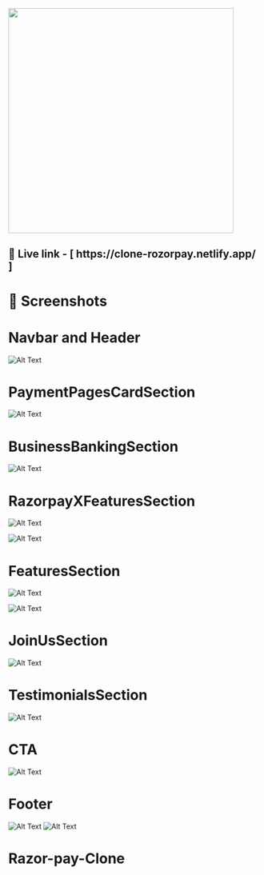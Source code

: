 
<img width='450px' src='https://raw.githubusercontent.com/aniruddha-gade/Razorpay__Clone/main/src/assets/logo.svg' />


<h2>🔗 Live link - [  https://clone-rozorpay.netlify.app/  ]</h2>



 # 📸 Screenshots
 # Navbar and Header 
![Alt Text](https://raw.githubusercontent.com/aniruddha-gade/Razorpay__Clone/main/razorpay%20screenshots/image1.png)

# PaymentPagesCardSection 
![Alt Text](https://raw.githubusercontent.com/aniruddha-gade/Razorpay__Clone/main/razorpay%20screenshots/image2.png)

# BusinessBankingSection 
![Alt Text](https://raw.githubusercontent.com/aniruddha-gade/Razorpay__Clone/main/razorpay%20screenshots/image3.png)

# RazorpayXFeaturesSection 
![Alt Text](https://raw.githubusercontent.com/aniruddha-gade/Razorpay__Clone/main/razorpay%20screenshots/image4.png)

![Alt Text](https://raw.githubusercontent.com/aniruddha-gade/Razorpay__Clone/main/razorpay%20screenshots/image5.png)

# FeaturesSection 
![Alt Text](https://raw.githubusercontent.com/aniruddha-gade/Razorpay__Clone/main/razorpay%20screenshots/image6.png)

![Alt Text](https://raw.githubusercontent.com/aniruddha-gade/Razorpay__Clone/main/razorpay%20screenshots/image7.png)

 # JoinUsSection 
![Alt Text](https://raw.githubusercontent.com/aniruddha-gade/Razorpay__Clone/main/razorpay%20screenshots/image8.png)

# TestimonialsSection 
![Alt Text](https://raw.githubusercontent.com/aniruddha-gade/Razorpay__Clone/main/razorpay%20screenshots/image9.png)

 # CTA
![Alt Text](https://raw.githubusercontent.com/aniruddha-gade/Razorpay__Clone/main/razorpay%20screenshots/image10.png)

# Footer
![Alt Text](https://raw.githubusercontent.com/aniruddha-gade/Razorpay__Clone/main/razorpay%20screenshots/image11.png)
![Alt Text](https://raw.githubusercontent.com/aniruddha-gade/Razorpay__Clone/main/razorpay%20screenshots/image12.png)
# Razor-pay-Clone
